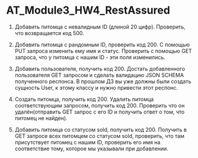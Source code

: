 # AT_Module3_HW4_RestAssured

1. Добавить питомца с невалидным ID (длиной 20 цифр). Проверить, что возвращается код 500.

2. Добавить питомца с рандомным ID, проверить код 200. С помощью PUT запроса изменить ему имя и статус. 
Проверить с помощью GET запроса, что у питомца с нашим ID - эти поля изменились.

3. Добавить пользователя, получить код 200. 
Достать добавленного пользователя GET запросом и сделать валидацию JSON SCHEMA полученного респонса. 
В прошлом ДЗ вы уже должны были создать сущность User, к этому классу и нужно привести этот респонс.

4. Создать питомца, получить код 200. Удалить питомца соответствующим запросом, получить код 200. 
Проверить что он удалён(отправить GET запрос с его ID и получить ответ о том, что питомец не найден).

5. Добавить питомца со статусом sold, получить код 200. 
Получить в GET запросе всех питомцем со статусом sold, проверить, что там присутствует питомец с нашим ID, 
проверить его имя на соответствие тому, которое мы указывали при добавлении.

